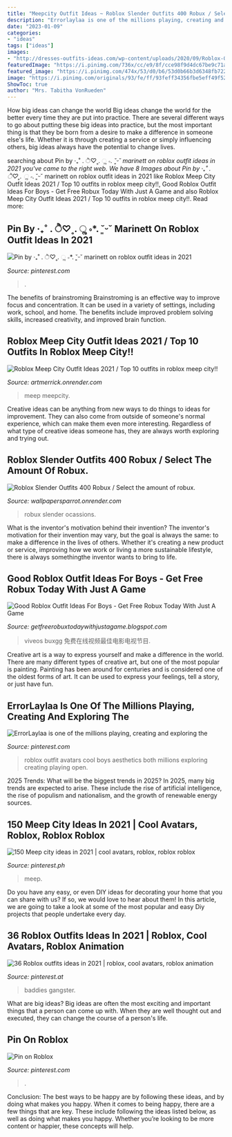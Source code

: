 ```yaml
---
title: "Meepcity Outfit Ideas ~ Roblox Slender Outfits 400 Robux / Select The Amount Of Robux."
description: "Errorlaylaa is one of the millions playing, creating and exploring the"
date: "2023-01-09"
categories:
- "ideas"
tags: ["ideas"]
images:
- "http://dresses-outfits-ideas.com/wp-content/uploads/2020/09/Roblox-Outfits-Under-100-Robux.png"
featuredImage: "https://i.pinimg.com/736x/cc/e9/8f/cce98f9d4dc67be9c71a7b1b1e926bd9.jpg"
featured_image: "https://i.pinimg.com/474x/53/d0/b6/53d0b66b3d6348fb7221ddc1e8b14c2c.jpg"
image: "https://i.pinimg.com/originals/93/fe/ff/93feff34356fbe5eff49f52b20fa6885.jpg"
ShowToc: true
author: "Mrs. Tabitha VonRueden"
---
```



How big ideas can change the world
Big ideas change the world for the better every time they are put into practice. There are several different ways to go about putting these big ideas into practice, but the most important thing is that they be born from a desire to make a difference in someone else's life. Whether it is through creating a service or simply influencing others, big ideas always have the potential to change lives.

	

		
searching about Pin by ‧₊˚ . ੈ♡˳. ૢ ∘*. ˘͈ᵕ˘ marinett on roblox outfit ideas in 2021 you've came to the right web. We have 8 Images about Pin by ‧₊˚ . ੈ♡˳. ૢ ∘*. ˘͈ᵕ˘ marinett on roblox outfit ideas in 2021 like Roblox Meep City Outfit Ideas 2021 / Top 10 outfits in roblox meep city!!, Good Roblox Outfit Ideas For Boys - Get Free Robux Today With Just A Game and also Roblox Meep City Outfit Ideas 2021 / Top 10 outfits in roblox meep city!!. Read more:
		
    
## Pin By ‧₊˚ . ੈ♡˳. ૢ ∘*. ˘͈ᵕ˘ Marinett On Roblox Outfit Ideas In 2021

<img loading=lazy src="https://i.pinimg.com/originals/93/fe/ff/93feff34356fbe5eff49f52b20fa6885.jpg" onerror="this.onerror=null;this.src='https://tse2.mm.bing.net/th?id=OIP.o7MIj6ljl_nfv7DSQvh89AHaNK&amp;pid=15.1';" alt="Pin by ‧₊˚ . ੈ♡˳. ૢ ∘*. ˘͈ᵕ˘ marinett on roblox outfit ideas in 2021">

_Source: pinterest.com_

>. 

	

The benefits of brainstroming
Brainstroming is an effective way to improve focus and concentration. It can be used in a variety of settings, including work, school, and home. The benefits include improved problem solving skills, increased creativity, and improved brain function.

    
## Roblox Meep City Outfit Ideas 2021 / Top 10 Outfits In Roblox Meep City!!

<img loading=lazy src="https://i.ytimg.com/vi/48F4NN02wrA/hqdefault.jpg" onerror="this.onerror=null;this.src='https://tse2.mm.bing.net/th?id=OIP.UYatMLvHL-Xy92cabSytiAHaFj&amp;pid=15.1';" alt="Roblox Meep City Outfit Ideas 2021 / Top 10 outfits in roblox meep city!!">

_Source: artmerrick.onrender.com_

>meep meepcity. 

	

Creative ideas can be anything from new ways to do things to ideas for improvement. They can also come from outside of someone's normal experience, which can make them even more interesting. Regardless of what type of creative ideas someone has, they are always worth exploring and trying out.

    
## Roblox Slender Outfits 400 Robux / Select The Amount Of Robux.

<img loading=lazy src="http://dresses-outfits-ideas.com/wp-content/uploads/2020/09/Roblox-Outfits-Under-100-Robux.png" onerror="this.onerror=null;this.src='https://tse1.mm.bing.net/th?id=OIP.5sdIj5aiNkSYNuWnG-JbnQAAAA&amp;pid=15.1';" alt="Roblox Slender Outfits 400 Robux / Select the amount of robux.">

_Source: wallpapersparrot.onrender.com_

>robux slender ocassions. 

	

What is the inventor's motivation behind their invention?
The inventor's motivation for their invention may vary, but the goal is always the same: to make a difference in the lives of others. Whether it's creating a new product or service, improving how we work or living a more sustainable lifestyle, there is always somethingthe inventor wants to bring to life.

    
## Good Roblox Outfit Ideas For Boys - Get Free Robux Today With Just A Game

<img loading=lazy src="https://ytimg.googleusercontent.com/vi/d00z6takB44/mqdefault.jpg" onerror="this.onerror=null;this.src='https://tse4.mm.bing.net/th?id=OIP.0Xa5945y_ayx4XTUqKs24gAAAA&amp;pid=15.1';" alt="Good Roblox Outfit Ideas For Boys - Get Free Robux Today With Just A Game">

_Source: getfreerobuxtodaywithjustagame.blogspot.com_

>viveos buxgg 免费在线视频最佳电影电视节目. 

	

Creative art is a way to express yourself and make a difference in the world. There are many different types of creative art, but one of the most popular is painting. Painting has been around for centuries and is considered one of the oldest forms of art. It can be used to express your feelings, tell a story, or just have fun.

    
## ErrorLaylaa Is One Of The Millions Playing, Creating And Exploring The

<img loading=lazy src="https://i.pinimg.com/736x/cc/e9/8f/cce98f9d4dc67be9c71a7b1b1e926bd9.jpg" onerror="this.onerror=null;this.src='https://tse2.mm.bing.net/th?id=OIP.q2j_J0_FKSrcrRaG5nTjpgAAAA&amp;pid=15.1';" alt="ErrorLaylaa is one of the millions playing, creating and exploring the">

_Source: pinterest.com_

>roblox outfit avatars cool boys aesthetics both millions exploring creating playing open. 

	

2025 Trends: What will be the biggest trends in 2025?
In 2025, many big trends are expected to arise. These include the rise of artificial intelligence, the rise of populism and nationalism, and the growth of renewable energy sources.

    
## 150 Meep City Ideas In 2021 | Cool Avatars, Roblox, Roblox Roblox

<img loading=lazy src="https://i.pinimg.com/474x/59/0a/58/590a58b4285fe8445473b5ccb14a3a9c.jpg" onerror="this.onerror=null;this.src='https://tse3.mm.bing.net/th?id=OIP.htzv63RvlpjO6Hc-5imhpgAAAA&amp;pid=15.1';" alt="150 Meep city ideas in 2021 | cool avatars, roblox, roblox roblox">

_Source: pinterest.ph_

>meep. 

	

Do you have any easy, or even DIY ideas for decorating your home that you can share with us? If so, we would love to hear about them! In this article, we are going to take a look at some of the most popular and easy Diy projects that people undertake every day.

    
## 36 Roblox Outfits Ideas In 2021 | Roblox, Cool Avatars, Roblox Animation

<img loading=lazy src="https://i.pinimg.com/474x/53/d0/b6/53d0b66b3d6348fb7221ddc1e8b14c2c.jpg" onerror="this.onerror=null;this.src='https://tse2.mm.bing.net/th?id=OIP.BLOmKHSItHbWa9rRK0X95wAAAA&amp;pid=15.1';" alt="36 Roblox outfits ideas in 2021 | roblox, cool avatars, roblox animation">

_Source: pinterest.at_

>baddies gangster. 

	

What are big ideas?
Big ideas are often the most exciting and important things that a person can come up with. When they are well thought out and executed, they can change the course of a person's life.

    
## Pin On Roblox

<img loading=lazy src="https://i.pinimg.com/236x/9d/38/48/9d3848e789857f23a8671ca94e96b703.jpg?nii=t" onerror="this.onerror=null;this.src='https://tse2.mm.bing.net/th?id=OIP.IRYroHAzrnI_AHkBRQYkiQAAAA&amp;pid=15.1';" alt="Pin on Roblox">

_Source: pinterest.com_

>. 

	

Conclusion: The best ways to be happy are by following these ideas, and by doing what makes you happy.
When it comes to being happy, there are a few things that are key. These include following the ideas listed below, as well as doing what makes you happy. Whether you’re looking to be more content or happier, these concepts will help.

